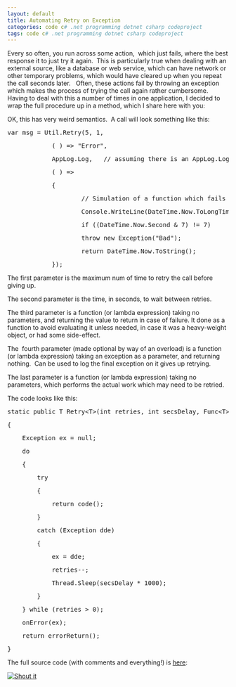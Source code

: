 ```yaml
---
layout: default
title: Automating Retry on Exception
categories: code c# .net programming dotnet csharp codeproject
tags: code c# .net programming dotnet csharp codeproject
---
```


  <p>Every so often, you run across some action,  which just fails, where the best response it to just try it again.  This is particularly true when dealing with an external source, like a database or web service, which can have network or other temporary problems, which would have cleared up when you repeat the call seconds later.   Often, these actions fail by throwing an exception which makes the process of trying the call again rather cumbersome.  Having to deal with this a number of times in one application, I decided to wrap the full procedure up in a method, which I share here with you:</p>  <p>OK, this has very weird semantics.  A call will look something like this:</p>  <div class="csharpcode">   <pre class="alt">var msg = Util.Retry(5, 1,</pre>

  <pre>            ( ) =&gt; <span class="str">"Error"</span>,</pre>

  <pre class="alt">            AppLog.Log,   <span class="rem">// assuming there is an AppLog.Log(Exception ex) method.</span></pre>

  <pre>            ( ) =&gt;</pre>

  <pre class="alt">            {</pre>

  <pre>                    <span class="rem">// Simulation of a function which fails &amp; succeeds at random times</span></pre>

  <pre class="alt">                    Console.WriteLine(DateTime.Now.ToLongTimeString());</pre>

  <pre>                    <span class="kwrd">if</span> ((DateTime.Now.Second &amp; 7) != 7)</pre>

  <pre class="alt">                    <span class="kwrd">throw</span> <span class="kwrd">new</span> Exception(<span class="str">"Bad"</span>);</pre>

  <pre>                    <span class="kwrd">return</span> DateTime.Now.ToString();</pre>

  <pre class="alt">            });</pre>
</div>

<p>The first parameter is the maximum num of time to retry the call before giving up.  </p>

<p>The second parameter is the time, in seconds, to wait between retries.</p>

<p>The third parameter is a function (or lambda expression) taking no parameters, and returning the value to return in case of failure. It done as a function to avoid evaluating it unless needed, in case it was a heavy-weight object, or had some side-effect.</p>

<p>The  fourth parameter (made optional by way of an overload) is a function (or lambda expression) taking an exception as a parameter, and returning nothing.  Can be used to log the final exception on it gives up retrying.</p>

<p>The last parameter is a function (or lambda expression) taking no parameters, which performs the actual work which may need to be retried. 
  <br /></p>

<p>The code looks like this:</p>

<div class="csharpcode">
  <pre class="alt"><span class="kwrd">static</span> <span class="kwrd">public</span> T Retry&lt;T&gt;(<span class="kwrd">int</span> retries, <span class="kwrd">int</span> secsDelay, Func&lt;T&gt; errorReturn,   Action&lt;Exception&gt; onError,  Func&lt;T&gt; code)</pre>

  <pre>{</pre>

  <pre class="alt">    Exception ex = <span class="kwrd">null</span>;</pre>

  <pre>    <span class="kwrd">do</span></pre>

  <pre class="alt">    {</pre>

  <pre>        <span class="kwrd">try</span></pre>

  <pre class="alt">        {</pre>

  <pre>            <span class="kwrd">return</span> code();</pre>

  <pre class="alt">        }</pre>

  <pre>        <span class="kwrd">catch</span> (Exception dde)</pre>

  <pre class="alt">        {</pre>

  <pre>            ex = dde;</pre>

  <pre class="alt">            retries--;</pre>

  <pre>            Thread.Sleep(secsDelay * 1000);</pre>

  <pre class="alt">        }</pre>

  <pre>    } <span class="kwrd">while</span> (retries &gt; 0);</pre>

  <pre class="alt">    onError(ex);</pre>

  <pre>    <span class="kwrd">return</span> errorReturn();</pre>

  <pre class="alt">}</pre>
</div>

<p>The full source code (with comments and everything!) is <a target="_blank" href="http://honestillusion.com/files/folders/c-sharp/entry8103.aspx">here</a>:</p>

<a href="http://dotnetshoutout.com/Honest-Illusion-Automating-Retry-on-Exception"><img alt="Shout it" style="border:0px;" src="http://dotnetshoutout.com/image.axd?url=http%3A%2F%2Fhonestillusion.com%2Fblogs%2Fblog_0%2Farchive%2F2011%2F03%2F21%2Fautomating-retry-on-exception.aspx" /></a>